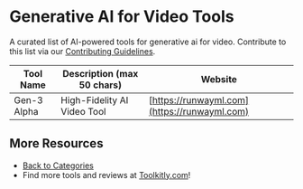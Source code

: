 # Generative AI for Video Tools

A curated list of AI-powered tools for generative ai for video. Contribute to this list via our [Contributing Guidelines](../CONTRIBUTING.md).

| Tool Name | Description (max 50 chars) | Website |
|-----------|----------------------------|---------|
| Gen-3 Alpha | High-Fidelity AI Video Tool | [https://runwayml.com](https://runwayml.com) |

## More Resources
- [Back to Categories](https://github.com/ToolkitlyAI/awesome-ai-tools/blob/master/README.md)
- Find more tools and reviews at [Toolkitly.com](https://toolkitly.com)!
